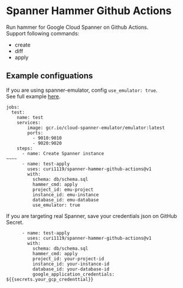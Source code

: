 # Spanner Hammer Github Actions

Run hammer for Google Cloud Spanner on Github Actions.  
Support following commands:
- create
- diff
- apply

## Example configuations

If you are using spanner-emulator, config `use_emulator: true`.  
See full example [here](https://github.com/curi1119/spanner-hammer-github-actions/blob/main/.github/workflows/test.yaml).
```
jobs:
  test:
    name: test
    services:
        image: gcr.io/cloud-spanner-emulator/emulator:latest
        ports:
          - 9010:9010
          - 9020:9020
    steps:
      - name: Create Spanner instance
~~~~
      - name: test-apply
        uses: curi1119/spanner-hammer-github-actions@v1
        with:
          schema: db/schema.sql
          hammer_cmd: apply
          project_id: emu-project
          instance_id: emu-instance
          database_id: emu-database
          use_emulator: true
```

If you are targeting real Spanner, save your credentials json on GitHub Secret.
```
      - name: test-apply
        uses: curi1119/spanner-hammer-github-actions@v1
        with:
          schema: db/schema.sql
          hammer_cmd: apply
          project_id: your-project-id
          instance_id: your-instance-id
          database_id: your-database-id
          google_application_credentials: ${{secrets.your_gcp_credenttial}} 
```
